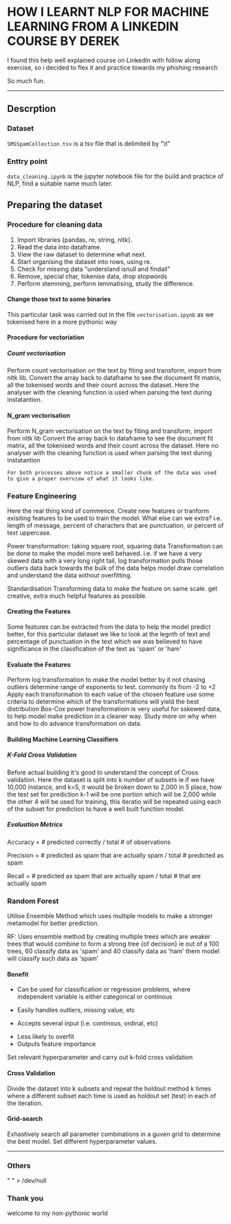 # HOW I LEARNT NLP FOR MACHINE LEARNING FROM A LINKEDIN COURSE BY DEREK

I found this help well explained course on LinkedIn with follow along
exercise, so i decided to flex it and practice towards my phishing research

So much fun.
___

## Descrption

### Dataset 
`SMSSpamCollection.tsv` is a tsv file that is delimited by "\t"

### Enttry point
`data_cleaning.ipynb` is the jupyter notebook file for the build and practice of NLP, find a suitable
name much later.

## Preparing the dataset

### Procedure for cleaning data
1.  Import libraries {pandas, re, string, nltk}.
2.  Read the data into dataframe.
3.  View the raw dataset to determine what next.
4.  Start organising the dataset into rows, using re.
5.  Check for missing data "understand isnull and findall"
6.  Remove, special char, tokenise data, drop stopwords
7.  Perform stemming, perform lemmatising, study the difference.

#### Change those text to some binaries
This particular task was carried out in the file `vectorisation.ipynb` as we tokenised here in
a more pythonic way

#### Procedure for vectoriation
##### Count vectorisation
Perform count vectorisation on the text by fiting and transform, import from nltk lib.
Convert the array back to dataframe to see the document fit matrix, all the tokenised words and their
count across the dataset. Here the analyser with the cleaning function is used when parsing the text 
during instatantion.

#### N_gram vectorisation
Perform N_gram vectorisation on the text by fiting and transform, import from nltk lib
Convert the array back to dataframe to see the document fit matrix, all the tokenised words and their
count across the dataset. Here no analyser with the cleaning function is used when parsing the text during instatantion

`For both processes above notice a smaller chunk of the data was used to give a proper overview of what it looks like.`

### Feature Engineering
Here the real thing kind of commence.
Create new features or tranform exisiting features to be used to train the model. What else can we extra?
i.e. length of message, percent of characters that are punctuation, or percent of text uppercase.

Power transformation: taking square root, squaring data
Transformation can be done to make the model more well behaved. i.e. if we have a very skewed data
with a very long right tail, log transformation pulls those outliers data back towards the bulk of the data
helps model draw correlation and understand the data without overfitting.

Standardisation
Transforming data to make the feature on same scale. get creative, extra much helpful features as possible.

#### Creating the Features
Some features can be extracted from the data to help the model predict better, for this particular dataset we like to look 
at the legnth of text and percentage of punctuation in the text which we was believed to have significance in the 
classfication of the text as 'spam' or 'ham'

#### Evaluate the Features
Perform log transformation to make the model better by it not chasing outliers
determine range of exponents to test. commonly its from -2 to +2
Apply each transformation to each value of the chosen feature
use some criteria to determine which of the transformations will yield the best distribution
Box-Cox power transformatioin is very useful for sskewed data, to help model make prediction in a cleaner way.
Study more on why when and how to do advance transformation on data.


#### Building Machine Learning Classifiers
##### K-Fold Cross Validation
Before actual building it's good to understand the concept of Cross validation. Here the dataset is split into k number of subsets
ie if we have 10,000 instance, and k=5, it would be broken down to 2,000 in 5 place, how the test set for prediction k-1 will be one
portion which will be 2,000 while the other 4 will be used for training, this iteratio will be repeated using each of the subset for
prediction to have a well built function model.

##### Evaluation Metrics
Accuracy =  # predicted correctly / total # of observations

Precision =  # predicted as spam that are actually spam / total # predicted as spam

Recall =     # predicted as spam that are actually spam / total # that are actually spam

### Random Forest
Utilise Ensemble Method which uses multiple models to make a stronger metamodel for better prediction.

RF: Uses ensemble method by creating multiple trees which are weaker trees that would combine to form a strong tree {of decision} 
ie out of a 100 trees, 60 classify data as 'spam' and 40 classify data as 'ham' them model will classify such data as 'spam'

#### Benefit
- Can be used for classification or regression problems, where independent variable is either categorical or continous
+ Easily handles outliers, missing value, etc
* Accepts several input (i.e. continous, ordinal, etc)
- Less likely to overfit
- Outputs feature importance

Set relevant hyperparameter and carry out k-fold cross validation

#### Cross Validation
Divide the dataset into k subsets and repeat the holdout method k times where a different subset each time is used as
holdout set (test) in each of the iteration.

#### Grid-search
Exhastively search all parameter combinations in a guven grid to determine the best model. Set different hyperparameter values.

___
### Others
" " > /dev/null

### Thank you
welcome to my non-pythonic world
